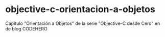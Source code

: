 objective-c-orientacion-a-objetos
=================================

Capítulo "Orientación a Objetos" de la serie "Objective-C desde Cero" en de blog CODEHERO
